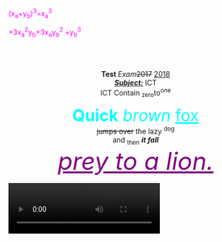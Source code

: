 <html>
<head>
</head>
<body background="/storage/emulated/0/Android/media/com.whatsapp/WhatsApp/Media/WhatsApp 
Images/IMG-20230601-WA0001.jpg">
<br><br>
<p>
<font color="Fuchsia">
(x<sub>a</sub>+y<sub>b</sub>)<sup>3</sup>=x<sub>a</sub><sup>3</sup>

+3x<sub>a</sub><sup>2</sup>y<sub>b</sub>+3x<sub>a</sub>y<sub>b</sub><sup>2</sup>
+y<sub>b</sub><sup>3</sup>
</font>
</p>
<br><br>
<p align="center">
<b>Test </b><i>Exam</i><strike>2017</strike> <ins>2018</ins>
<br><strong><em><ins>Subject:</ins></em></strong> ICT<br>
ICT Contain <sub>zero</sub>to<sup>one</sup>
<p align="center">
<font size ="6"color="Aqua">	
<strong>Quick</strong> <em>brown</em> <ins>fox</ins></font>
 <br>
<strike>jumps over</strike> the lazy <sup>dog</sup><br>
and <sub>then</sub> <strong> <em>it fall</em></strong>
<br> <font color="purple"size="50"><em><ins>prey to a lion.</ins></em>
</p>
 <video width="300" height="100"controls>
<source src="1.Introduction - IELTS Course by Munzereen Shahid.mp4">
</video>
</body>
</html>
